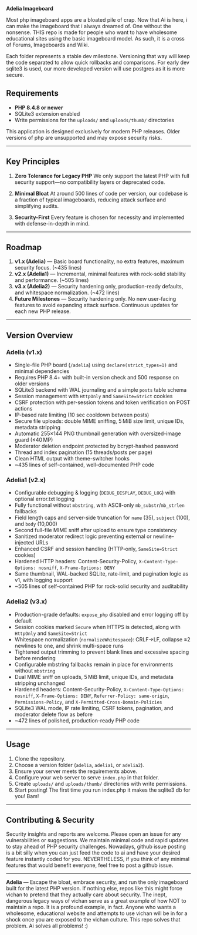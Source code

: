 


**Adelia Imageboard**

Most php imageboard apps are a bloated pile of crap. Now that Ai is here, i can make the imageboard that i always dreamed of. One without the nonsense. THIS repo is made for people who want to have wholesome educational sites using the basic imageboard model. As such, it is a cross of Forums, Imageboards and Wiki. 

Each folder represents a stable dev milestone. Versioning that way will keep the code separated to allow quick rollbacks and comparisons. For early dev sqlite3 is used, our more developed version will use postgres as it is more secure. 

## Requirements

* **PHP 8.4.8 or newer**
* SQLite3 extension enabled
* Write permissions for the `uploads/` and `uploads/thumb/` directories

This application is designed exclusively for modern PHP releases. Older versions of php are unsupported and may expose security risks.

---

## Key Principles

1. **Zero Tolerance for Legacy PHP**
   We only support the latest PHP with full security support—no compatibility layers or deprecated code.

2. **Minimal Bloat**
   At around 500 lines of code per version, our codebase is a fraction of typical imageboards, reducing attack surface and simplifying audits.

3. **Security-First**
   Every feature is chosen for necessity and implemented with defense-in-depth in mind.

---

## Roadmap

1. **v1.x (Adelia)** — Basic board functionality, no extra features, maximum security focus. (\~435 lines)
2. **v2.x (Adelia1)** — Incremental, minimal features with rock-solid stability and performance. (\~505 lines)
3. **v3.x (Adelia2)** — Security hardening only, production-ready defaults, and whitespace normalization. (\~472 lines)
4. **Future Milestones** — Security hardening only. No new user-facing features to avoid expanding attack surface. Continuous updates for each new PHP release.

---

## Version Overview

### Adelia (v1.x)

* Single-file PHP board (`/adelia`) using `declare(strict_types=1)` and minimal dependencies
* Requires PHP 8.4+ with built-in version check and 500 response on older versions
* SQLite3 backend with WAL journaling and a simple `posts` table schema
* Session management with `HttpOnly` and `SameSite=Strict` cookies
* CSRF protection with per-session tokens and token verification on POST actions
* IP-based rate limiting (10 sec cooldown between posts)
* Secure file uploads: double MIME sniffing, 5 MiB size limit, unique IDs, metadata stripping
* Automatic 255×144 PNG thumbnail generation with oversized-image guard (≤40 MP)
* Moderator deletion endpoint protected by bcrypt-hashed password
* Thread and index pagination (15 threads/posts per page)
* Clean HTML output with theme-switcher hooks
* \~435 lines of self-contained, well-documented PHP code

### Adelia1 (v2.x)

* Configurable debugging & logging (`DEBUG_DISPLAY`, `DEBUG_LOG`) with optional error.txt logging
* Fully functional without `mbstring`, with ASCII-only `mb_substr`/`mb_strlen` fallbacks
* Field length caps and server-side truncation for `name` (35), `subject` (100), and `body` (10,000)
* Second full-file MIME sniff after upload to ensure type consistency
* Sanitized moderator redirect logic preventing external or newline-injected URLs
* Enhanced CSRF and session handling (HTTP‑only, `SameSite=Strict` cookies)
* Hardened HTTP headers: Content-Security-Policy, `X-Content-Type-Options: nosniff`, `X-Frame-Options: DENY`
* Same thumbnail, WAL-backed SQLite, rate‑limit, and pagination logic as v1, with logging support
* \~505 lines of self-contained PHP for rock-solid security and auditability

### Adelia2 (v3.x)

* Production-grade defaults: `expose_php` disabled and error logging off by default
* Session cookies marked `Secure` when HTTPS is detected, along with `HttpOnly` and `SameSite=Strict`
* Whitespace normalization (`normalizeWhitespace`): CRLF→LF, collapse ≥2 newlines to one, and shrink multi-space runs
* Tightened output trimming to prevent blank lines and excessive spacing before rendering
* Configurable mbstring fallbacks remain in place for environments without `mbstring`
* Dual MIME sniff on uploads, 5 MiB limit, unique IDs, and metadata stripping unchanged
* Hardened headers: Content-Security-Policy, `X-Content-Type-Options: nosniff`, `X-Frame-Options: DENY`,
  `Referrer-Policy: same-origin`, `Permissions-Policy`, and `X-Permitted-Cross-Domain-Policies`
* SQLite3 WAL mode, IP rate limiting, CSRF tokens, pagination, and moderator delete flow as before
* \~472 lines of polished, production-ready PHP code

---

## Usage

1. Clone the repository.
2. Choose a version folder (`adelia`, `adelia1`, or `adelia2`).
3. Ensure your server meets the requirements above.
4. Configure your web server to serve `index.php` in that folder.
5. Create `uploads/` and `uploads/thumb/` directories with write permissions.
6. Start posting! The first time you run index.php it makes the sqlite3 db for you! Bam! 

---

## Contributing & Security

Security insights and reports are welcome. Please open an issue for any vulnerabilities or suggestions. We maintain minimal code and rapid updates to stay ahead of PHP security challenges. Nowadays, github issue posting is a bit silly when you can just feed the code to ai and have your desired feature instantly coded for you. NEVERTHELESS, if you think of any minimal features that would benefit everyone, feel free to post a github issue. 

---

**Adelia** — Escape the bloat, embrace security, and run the only imageboard built for the latest PHP version. If nothing else, repos like this might force vichan to pretend that they actually care about security. The inept, dangerous legacy ways of vichan serve as a great example of how NOT to maintain a repo. It is a profound example, in fact. Anyone who wants a wholesome, educational website and attempts to use vichan will be in for a shock once you are exposed to the vichan culture. This repo solves that problem. Ai solves all problems! :) 
